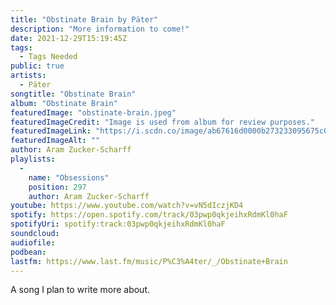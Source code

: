 ```yaml
---
title: "Obstinate Brain by Päter"
description: "More information to come!"
date: 2021-12-29T15:19:45Z
tags:
  - Tags Needed
public: true
artists:
  - Päter
songtitle: "Obstinate Brain"
album: "Obstinate Brain"
featuredImage: "obstinate-brain.jpeg"
featuredImageCredit: "Image is used from album for review purposes."
featuredImageLink: "https://i.scdn.co/image/ab67616d0000b273233095675c08e1f2fdb04402"
featuredImageAlt: ""
author: Aram Zucker-Scharff
playlists:
  -
    name: "Obsessions"
    position: 297
    author: Aram Zucker-Scharff
youtube: https://www.youtube.com/watch?v=vN5dIczjKD4
spotify: https://open.spotify.com/track/03pwp0qkjeihxRdmKl0haF
spotifyUri: spotify:track:03pwp0qkjeihxRdmKl0haF
soundcloud:
audiofile:
podbean:
lastfm: https://www.last.fm/music/P%C3%A4ter/_/Obstinate+Brain
---
```


A song I plan to write more about.
		